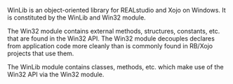 WinLib is an object-oriented library for REALstudio and Xojo on Windows. It is constituted by the WinLib and Win32 module.

The Win32 module contains external methods, structures, constants, etc. that are found in the Win32 API. The Win32 module decouples declares from application code more cleanly than is commonly found in RB/Xojo projects that use them.

The WinLib module contains classes, methods, etc. which make use of the Win32 API via the Win32 module.